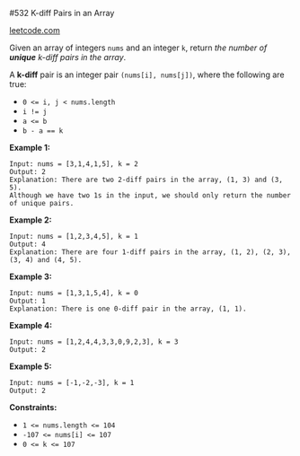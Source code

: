 #532 K-diff Pairs in an Array

[leetcode.com](https://leetcode.com/problems/k-diff-pairs-in-an-array/)

Given an array of integers `nums` and an integer `k`, return _the number of **unique** k-diff pairs in the array_.

A **k-diff** pair is an integer pair `(nums[i], nums[j])`, where the following are true:

*   `0 <= i, j < nums.length`
*   `i != j`
*   `a <= b`
*   `b - a == k`

**Example 1:**

```text
Input: nums = [3,1,4,1,5], k = 2
Output: 2
Explanation: There are two 2-diff pairs in the array, (1, 3) and (3, 5).
Although we have two 1s in the input, we should only return the number of unique pairs.
```

**Example 2:**

```text
Input: nums = [1,2,3,4,5], k = 1
Output: 4
Explanation: There are four 1-diff pairs in the array, (1, 2), (2, 3), (3, 4) and (4, 5).
```

**Example 3:**

```text
Input: nums = [1,3,1,5,4], k = 0
Output: 1
Explanation: There is one 0-diff pair in the array, (1, 1).
```

**Example 4:**

```text
Input: nums = [1,2,4,4,3,3,0,9,2,3], k = 3
Output: 2
```

**Example 5:**

```text
Input: nums = [-1,-2,-3], k = 1
Output: 2
```

**Constraints:**

*   `1 <= nums.length <= 104`
*   `-107 <= nums[i] <= 107`
*   `0 <= k <= 107`
